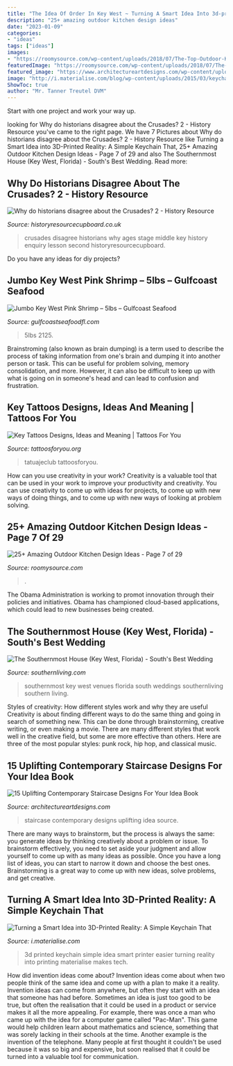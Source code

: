 ```yaml
---
title: "The Idea Of Order In Key West ~ Turning A Smart Idea Into 3d-printed Reality: A Simple Keychain That"
description: "25+ amazing outdoor kitchen design ideas"
date: "2023-01-09"
categories:
- "ideas"
tags: ["ideas"]
images:
- "https://roomysource.com/wp-content/uploads/2018/07/The-Top-Outdoor-Kitchen-Design-Ideas-7.jpg"
featuredImage: "https://roomysource.com/wp-content/uploads/2018/07/The-Top-Outdoor-Kitchen-Design-Ideas-7.jpg"
featured_image: "https://www.architectureartdesigns.com/wp-content/uploads/2014/11/15-Uplifting-Contemporary-Staircase-Designs-For-Your-Idea-Book-6-630x945.jpg"
image: "http://i.materialise.com/blog/wp-content/uploads/2015/03/keychain10.jpg"
ShowToc: true
author: "Mr. Tanner Treutel DVM"
---
```



Start with one project and work your way up.

	

		
looking for Why do historians disagree about the Crusades? 2 - History Resource you've came to the right page. We have 7 Pictures about Why do historians disagree about the Crusades? 2 - History Resource like Turning a Smart Idea into 3D-Printed Reality: A Simple Keychain That, 25+ Amazing Outdoor Kitchen Design Ideas - Page 7 of 29 and also The Southernmost House (Key West, Florida) - South&#039;s Best Wedding. Read more:
		
    
## Why Do Historians Disagree About The Crusades? 2 - History Resource

<img loading=lazy src="https://www.historyresourcecupboard.co.uk/wp-content/uploads/2019/12/Picture1-1.png" onerror="this.onerror=null;this.src='https://tse2.mm.bing.net/th?id=OIP.geNCFFNLge2nkqynf8yLEgHaEP&amp;pid=15.1';" alt="Why do historians disagree about the Crusades? 2 - History Resource">

_Source: historyresourcecupboard.co.uk_

>crusades disagree historians why ages stage middle key history enquiry lesson second historyresourcecupboard. 

	

Do you have any ideas for diy projects?

    
## Jumbo Key West Pink Shrimp – 5lbs – Gulfcoast Seafood

<img loading=lazy src="https://www.gulfcoastseafoodfl.com/wp-content/uploads/Jumbo-2125-2-1-1024x768.jpg" onerror="this.onerror=null;this.src='https://tse4.mm.bing.net/th?id=OIP.vGH3CKUcZZ1HNbfmEDhZiwHaFj&amp;pid=15.1';" alt="Jumbo Key West Pink Shrimp – 5lbs – Gulfcoast Seafood">

_Source: gulfcoastseafoodfl.com_

>5lbs 2125. 

	

Brainstroming (also known as brain dumping) is a term used to describe the process of taking information from one's brain and dumping it into another person or task. This can be useful for problem solving, memory consolidation, and more. However, it can also be difficult to keep up with what is going on in someone's head and can lead to confusion and frustration.

    
## Key Tattoos Designs, Ideas And Meaning | Tattoos For You

<img loading=lazy src="https://www.tattoosforyou.org/wp-content/uploads/2013/10/Key-Tattoo-Designs.jpg" onerror="this.onerror=null;this.src='https://tse2.mm.bing.net/th?id=OIP.HsHeO2-qzfjsXCDrsDfOVQHaE7&amp;pid=15.1';" alt="Key Tattoos Designs, Ideas and Meaning | Tattoos For You">

_Source: tattoosforyou.org_

>tatuajeclub tattoosforyou. 

	

How can you use creativity in your work?
Creativity is a valuable tool that can be used in your work to improve your productivity and creativity. You can use creativity to come up with ideas for projects, to come up with new ways of doing things, and to come up with new ways of looking at problem solving.

    
## 25+ Amazing Outdoor Kitchen Design Ideas - Page 7 Of 29

<img loading=lazy src="https://roomysource.com/wp-content/uploads/2018/07/The-Top-Outdoor-Kitchen-Design-Ideas-7.jpg" onerror="this.onerror=null;this.src='https://tse1.mm.bing.net/th?id=OIP.vhkNaZ3ifWLcbZRkiZKaKwHaG5&amp;pid=15.1';" alt="25+ Amazing Outdoor Kitchen Design Ideas - Page 7 of 29">

_Source: roomysource.com_

>. 

	

The Obama Administration is working to promot innovation through their policies and initiatives. Obama has championed cloud-based applications, which could lead to new businesses being created.

    
## The Southernmost House (Key West, Florida) - South&#039;s Best Wedding

<img loading=lazy src="http://img1.southernliving.timeinc.net/sites/default/files/styles/etr_slider_landscape/public/1455739668/SOUTHERNMOST_GettyImages-200559092-001-copy.jpg?itok=imhsWVrE" onerror="this.onerror=null;this.src='https://tse2.mm.bing.net/th?id=OIP.fHl6lNf9FNge_Y0RRLSlwQHaE7&amp;pid=15.1';" alt="The Southernmost House (Key West, Florida) - South&#039;s Best Wedding">

_Source: southernliving.com_

>southernmost key west venues florida south weddings southernliving southern living. 

	

Styles of creativity: How different styles work and why they are useful
Creativity is about finding different ways to do the same thing and going in search of something new. This can be done through brainstorming, creative writing, or even making a movie. There are many different styles that work well in the creative field, but some are more effective than others. Here are three of the most popular styles: punk rock, hip hop, and classical music.

    
## 15 Uplifting Contemporary Staircase Designs For Your Idea Book

<img loading=lazy src="https://www.architectureartdesigns.com/wp-content/uploads/2014/11/15-Uplifting-Contemporary-Staircase-Designs-For-Your-Idea-Book-6-630x945.jpg" onerror="this.onerror=null;this.src='https://tse1.mm.bing.net/th?id=OIP.da-YyENwNoNMp-BkGlkHvgHaLH&amp;pid=15.1';" alt="15 Uplifting Contemporary Staircase Designs For Your Idea Book">

_Source: architectureartdesigns.com_

>staircase contemporary designs uplifting idea source. 

	

There are many ways to brainstorm, but the process is always the same: you generate ideas by thinking creatively about a problem or issue. To brainstorm effectively, you need to set aside your judgment and allow yourself to come up with as many ideas as possible. Once you have a long list of ideas, you can start to narrow it down and choose the best ones. Brainstorming is a great way to come up with new ideas, solve problems, and get creative.

    
## Turning A Smart Idea Into 3D-Printed Reality: A Simple Keychain That

<img loading=lazy src="http://i.materialise.com/blog/wp-content/uploads/2015/03/keychain10.jpg" onerror="this.onerror=null;this.src='https://tse1.mm.bing.net/th?id=OIP.ScgecVVGdLHYpcftgzLn7gHaGi&amp;pid=15.1';" alt="Turning a Smart Idea into 3D-Printed Reality: A Simple Keychain That">

_Source: i.materialise.com_

>3d printed keychain simple idea smart printer easier turning reality into printing materialise makes tech. 

	

How did invention ideas come about?
Invention ideas come about when two people think of the same idea and come up with a plan to make it a reality. Invention ideas can come from anywhere, but often they start with an idea that someone has had before. Sometimes an idea is just too good to be true, but often the realisation that it could be used in a product or service makes it all the more appealing. For example, there was once a man who came up with the idea for a computer game called "Pac-Man". This game would help children learn about mathematics and science, something that was sorely lacking in their schools at the time. Another example is the invention of the telephone. Many people at first thought it couldn't be used because it was so big and expensive, but soon realised that it could be turned into a valuable tool for communication.

